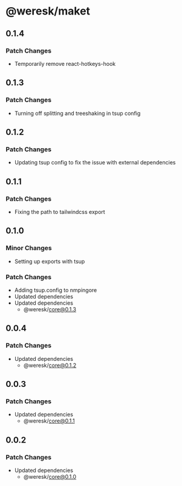 # @weresk/maket

## 0.1.4

### Patch Changes

- Temporarily remove react-hotkeys-hook

## 0.1.3

### Patch Changes

- Turning off splitting and treeshaking in tsup config

## 0.1.2

### Patch Changes

- Updating tsup config to fix the issue with external dependencies

## 0.1.1

### Patch Changes

- Fixing the path to tailwindcss export

## 0.1.0

### Minor Changes

- Setting up exports with tsup

### Patch Changes

- Adding tsup.config to nmpingore
- Updated dependencies
- Updated dependencies
  - @weresk/core@0.1.3

## 0.0.4

### Patch Changes

- Updated dependencies
  - @weresk/core@0.1.2

## 0.0.3

### Patch Changes

- Updated dependencies
  - @weresk/core@0.1.1

## 0.0.2

### Patch Changes

- Updated dependencies
  - @weresk/core@0.1.0
